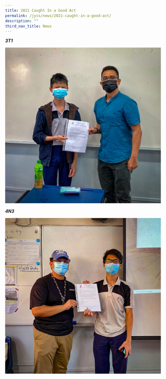 ```yaml
---
title: 2021 Caught In a Good Act
permalink: /jyss/news/2021-caught-in-a-good-act/
description: ""
third_nav_title: News
---
```

<p><strong><em>3T1</em></strong></p>
<img src="/images/c1.jpg">
<p><strong><em>4N3</em></strong></p>
<img src="/images/c2.jpg">